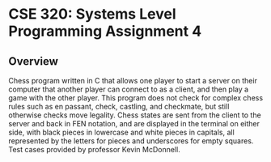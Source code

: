 # CSE 320: Systems Level Programming Assignment 4

## Overview
Chess program written in C that allows one player to start a server on their computer that another player can connect to as a client, and then play a game with the other player.
This program does not check for complex chess rules such as en passant, check, castling, and checkmate, but still otherwise checks move legality.
Chess states are sent from the client to the server and back in FEN notation, and are displayed in the terminal on either side, with black pieces in lowercase and white pieces in capitals, all represented by the letters for pieces and underscores for empty squares.
Test cases provided by professor Kevin McDonnell.
